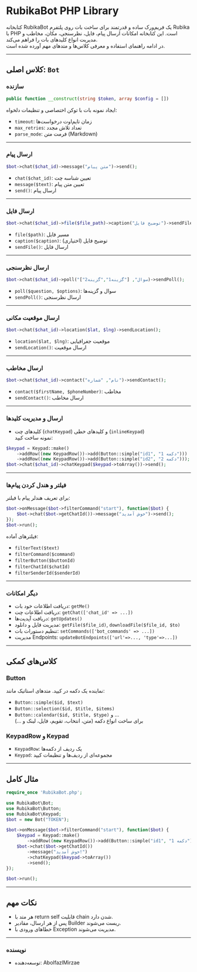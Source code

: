 # RubikaBot PHP Library

کتابخانه RubikaBot یک فریم‌ورک ساده و قدرتمند برای ساخت بات روی پلتفرم Rubika با PHP است. این کتابخانه امکانات ارسال پیام، فایل، نظرسنجی، مکان، مخاطب و مدیریت انواع کلیدهای بات را فراهم می‌کند.  
در ادامه راهنمای استفاده و معرفی کلاس‌ها و متدهای مهم آورده شده است.

---

## کلاس اصلی: `Bot`

### سازنده
```php
public function __construct(string $token, array $config = [])
```
ایجاد نمونه بات با توکن اختصاصی و تنظیمات دلخواه:
- `timeout`: زمان تایم‌اوت درخواست‌ها
- `max_retries`: تعداد تلاش مجدد
- `parse_mode`: فرمت متن (Markdown)

---

### ارسال پیام
```php
$bot->chat($chat_id)->message("متن پیام")->send();
```
- `chat($chat_id)`: تعیین شناسه چت
- `message($text)`: تعیین متن پیام
- `send()`: ارسال پیام

---

### ارسال فایل
```php
$bot->chat($chat_id)->file($file_path)->caption("توضیح فایل")->sendFile();
```
- `file($path)`: مسیر فایل
- `caption($caption)`: توضیح فایل (اختیاری)
- `sendFile()`: ارسال فایل

---

### ارسال نظرسنجی
```php
$bot->chat($chat_id)->poll("سوال", ["گزینه1","گزینه2"])->sendPoll();
```
- `poll($question, $options)`: سوال و گزینه‌ها
- `sendPoll()`: ارسال نظرسنجی

---

### ارسال موقعیت مکانی
```php
$bot->chat($chat_id)->location($lat, $lng)->sendLocation();
```
- `location($lat, $lng)`: موقعیت جغرافیایی
- `sendLocation()`: ارسال موقعیت

---

### ارسال مخاطب
```php
$bot->chat($chat_id)->contact("نام", "شماره")->sendContact();
```
- `contact($firstName, $phoneNumber)`: مخاطب
- `sendContact()`: ارسال مخاطب

---

### ارسال و مدیریت کلیدها
- کلیدهای چت (`chatKeypad`) و کلیدهای خطی (`inlineKeypad`)  
نمونه ساخت کیپد:
```php
$keypad = Keypad::make()
    ->addRow((new KeypadRow())->add(Button::simple("id1", "دکمه 1")))
    ->addRow((new KeypadRow())->add(Button::simple("id2", "دکمه 2")));
$bot->chat($chat_id)->chatKeypad($keypad->toArray())->send();
```

---

### فیلتر و هندل کردن پیام‌ها
برای تعریف هندلر پیام با فیلتر:
```php
$bot->onMessage($bot->filterCommand("start"), function($bot) {
    $bot->chat($bot->getChatId())->message("خوش آمدید")->send();
});
$bot->run();
```
فیلترهای آماده:
- `filterText($text)`
- `filterCommand($command)`
- `filterButton($buttonId)`
- `filterChatId($chatId)`
- `filterSenderId($senderId)`

---

### دیگر امکانات
- دریافت اطلاعات خود بات: `getMe()`
- دریافت اطلاعات چت: `getChat(['chat_id' => ...])`
- دریافت آپدیت‌ها: `getUpdates()`
- مدیریت فایل و دانلود: `getFile($file_id)`, `downloadFile($file_id, $to)`
- تنظیم دستورات بات: `setCommands(['bot_commands' => ...])`
- مدیریت Endpoints: `updateBotEndpoints(['url'=>..., 'type'=>...])`

---

## کلاس‌های کمکی

### Button
نماینده یک دکمه در کیپد. متدهای استاتیک مانند:
- `Button::simple($id, $text)`
- `Button::selection($id, $title, $items)`
- `Button::calendar($id, $title, $type)`
و ...  
برای ساخت انواع دکمه (متن، انتخاب، تقویم، فایل، لینک و ...)

### KeypadRow و Keypad
- `KeypadRow`: یک ردیف از دکمه‌ها
- `Keypad`: مجموعه‌ای از ردیف‌ها و تنظیمات کیپد

---

## مثال کامل

```php
require_once 'RubikaBot.php';

use RubikaBot\Bot;
use RubikaBot\Button;
use RubikaBot\Keypad;
$bot = new Bot("TOKEN");

$bot->onMessage($bot->filterCommand("start"), function($bot) {
    $keypad = Keypad::make()
        ->addRow((new KeypadRow())->add(Button::simple("id1", "دکمه 1")));
    $bot->chat($bot->getChatId())
        ->message("خوش آمدید!")
        ->chatKeypad($keypad->toArray())
        ->send();
});

$bot->run();
```

---

## نکات مهم

- هر متد با return self قابلیت chain شدن دارد.
- پس از هر ارسال، مقادیر Builder ریست می‌شوند.
- خطاهای ورودی با Exception مدیریت می‌شوند.

---

### نویسنده
- توسعه‌دهنده: AbolfazlMirzae
